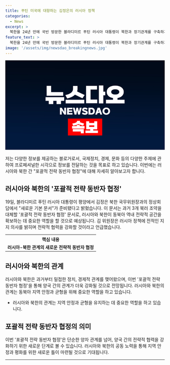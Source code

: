 ```yaml
---
title: 푸틴 미국에 대항하는 김정은의 러시아 정책
categories:
  - News
excerpt: >
  북한을 24년 만에 국빈 방문한 블라디미르 푸틴 러시아 대통령이 북한과 장기관계를 구축하기 위한 포괄적 전략 동반자 협정을 맺었다. 두 지도자는 이번 방문을 통해 양국 간의 전략적 공간을 확보하고, 국제사회 제재로부터 서로를 지지하며 동북아 지역에서의 영향력을 높이기로 했다. 김 위원장은 러시아의 정책에 대한 전적인 지지를 밝히며, 차기 북러 정상회담을 모스크바에서 열기를 기대했다. 푸틴 대통령과 김 위원장은 지난해 9월에 이어 두 번째 정상회담을 성공적으로 마치고, 이번 협정으로 양국 간의 협력을 강화하겠다는 의지를 드러냈다.
feature_text: >
  북한을 24년 만에 국빈 방문한 블라디미르 푸틴 러시아 대통령이 북한과 장기관계를 구축하기 위한 포괄적 전략 동반자 협정을 맺었다. 두 지도자는 이번 방문을 통해 양국 간의 전략적 공간을 확보하고, 국제사회 제재로부터 서로를 지지하며 동북아 지역에서의 영향력을 높이기로 했다. 김 위원장은 러시아의 정책에 대한 전적인 지지를 밝히며, 차기 북러 정상회담을 모스크바에서 열기를 기대했다. 푸틴 대통령과 김 위원장은 지난해 9월에 이어 두 번째 정상회담을 성공적으로 마치고, 이번 협정으로 양국 간의 협력을 강화하겠다는 의지를 드러냈다.
image: '/assets/img/newsdao_breakingnews.jpg'
---
```


<p><img src="/assets/img/newsdao_breakingnews.jpg" alt="firstkoreanews 속보" /></p>

<p>저는 다양한 정보를 제공하는 블로거로서, 국제정치, 경제, 문화 등의 다양한 주제에 관하여 프로페셔널한 시각으로 정보를 전달하는 것을 목표로 하고 있습니다. 이번에는 러시아와 북한 간 "포괄적 전략 동반자 협정"에 대해 자세히 알아보고자 합니다. </p>

<h2 data-ke-size="size26">러시아와 북한의 '포괄적 전략 동반자 협정'</h2>

<p data-ke-size="size16">19일, 블라디미르 푸틴 러시아 대통령이 평양에서 김정은 북한 국무위원장과의 정상회담에서 "새로운 기본 문서"가 준비됐다고 밝혔습니다. 이 문서는 과거 3개 북러 조약을 대체할 '포괄적 전략 동반자 협정' 문서로, 러시아와 북한이 동북아 역내 전략적 공간을 확보하는 데 중요한 역할을 할 것으로 예상됩니다. 김 위원장은 러시아 정책에 전적인 지지 의사를 밝히며 전략적 협력을 강화할 것이라고 언급했습니다.</p>

<table>
  <tr>
    <th>핵심 내용</th>
  </tr>
  <tr>
    <td style="text-align: center; height: 17px;"><b>러시아-북한 관계의 새로운 전략적 동반자 협정</b></td>
  </tr>
</table>

<h2 data-ke-size="size26">러시아와 북한의 관계</h2>

<p data-ke-size="size16">러시아와 북한은 과거부터 밀접한 정치, 경제적 관계를 맺어왔으며, 이번 '포괄적 전략 동반자 협정'을 통해 양국 간의 관계가 더욱 강화될 것으로 전망됩니다. 러시아와 북한의 관계는 동북아 지역 안정과 균형을 위해 중요한 역할을 하고 있습니다.</p>

<ul>
  <li>러시아와 북한의 관계는 지역 안정과 균형을 유지하는 데 중요한 역할을 하고 있습니다.</li>
</ul>

<h2 data-ke-size="size26">포괄적 전략 동반자 협정의 의미</h2>

<p data-ke-size="size16">이번 '포괄적 전략 동반자 협정'은 단순한 양자 관계를 넘어, 양국 간의 전략적 협력을 강화하기 위한 새로운 단계로 볼 수 있습니다. 러시아와 북한의 공동 노력을 통해 지역 안정과 평화를 위한 새로운 틀이 마련될 것으로 기대됩니다.</p>

<hr>

<p data-ke-size="size16"></p>


